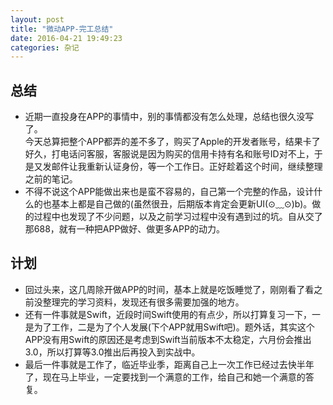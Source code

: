 ```yaml
---
layout: post
title: "微动APP-完工总结"
date: 2016-04-21 19:49:23
categories: 杂记
---
```


## 总结

* 近期一直投身在APP的事情中，别的事情都没有怎么处理，总结也很久没写了。   
今天总算把整个APP都弄的差不多了，购买了Apple的开发者账号，结果卡了好久，打电话问客服，客服说是因为购买的信用卡持有名和账号ID对不上，于是又发邮件让我重新认证身份，等一个工作日。正好趁着这个时间，继续整理之前的笔记。   
* 不得不说这个APP能做出来也是蛮不容易的，自己第一个完整的作品，设计什么的也基本上都是自己做的(虽然很丑，后期版本肯定会更新UI(⊙﹏⊙)b)。做的过程中也发现了不少问题，以及之前学习过程中没有遇到过的坑。自从交了那688，就有一种把APP做好、做更多APP的动力。

## 计划

* 回过头来，这几周除开做APP的时间，基本上就是吃饭睡觉了，刚刚看了看之前没整理完的学习资料，发现还有很多需要加强的地方。   
* 还有一件事就是Swift，近段时间Swift使用的有点少，所以打算复习一下，一是为了工作，二是为了个人发展(下个APP就用Swift吧)。题外话，其实这个APP没有用Swift的原因还是考虑到Swift当前版本不太稳定，六月份会推出3.0，所以打算等3.0推出后再投入到实战中。
* 最后一件事就是工作了，临近毕业季，距离自己上一次工作已经过去快半年了，现在马上毕业，一定要找到一个满意的工作，给自己和她一个满意的答复。
